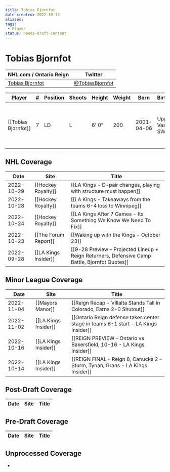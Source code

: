 ```yaml
---
title: Tobias Bjornfot
date-created: 2022-10-13
aliases: 
tags:
 - Player
status: needs-draft-content
---
```


# Tobias Bjornfot

NHL.com / Ontario Reign | Twitter
-|-
[Tobias Bjornfot](https://www.nhl.com/player/tobias-bjornfot-8481600) | [@TobiasBjornfot](https://twitter.com/TobiasBjornfot)

Player | \# | Position | Shoots | Height | Weight | Born | Birthplace | Draft 
-|-|-|-|-|-|-|-|-
[[Tobias Bjornfot]] | 7 | LD | L | 6' 0" | 200 | 2001-04-06 | Upplands Vasby, SWE | 2019 LAK, 1st rd, 22nd pk (22nd overall)




## NHL  Coverage
| Date       | Site                 | Title                                                             |
| ---------- | -------------------- | ----------------------------------------------------------------- |
| 2022-10-29 | [[Hockey Royalty]]   | [[LA Kings - D-pair changes, playing with structure must happen]] |
| 2022-10-28 | [[Hockey Royalty]]   | [[LA Kings - Takeaways from the teams 6-4 loss to Winnipeg]]      |
| 2022-10-24 | [[Hockey Royalty]]   | [[LA Kings After 7 Games - Its Something We Know We Need To Fix]] |
| 2022-10-23 | [[The Forum Report]] | [[Waking up with the Kings - October 23]]                         |
| 2022-09-28 | [[LA Kings Insider]] |  [[9-28 Preview – Projected Lineup + Reign Returners, Defensive Camp Battle, Bjornfot Quotes]]



## Minor League Coverage
| Date       | Site                 | Title                                                                              |
| ---------- | -------------------- | ---------------------------------------------------------------------------------- |
| 2022-11-04 | [[Mayors Manor]]     | [[Reign Recap - Villalta Stands Tall in Colorado, Earns 2-0 Shutout]]              |
| 2022-11-02 | [[LA Kings Insider]] | [[Ontario Reign defense takes center stage in teams 6-1 start - LA Kings Insider]] |
| 2022-10-16 | [[LA Kings Insider]] | [[REIGN PREVIEW – Ontario vs Bakersfield, 10-16 - LA Kings Insider]]               |
| 2022-10-14 | [[LA Kings Insider]] | [[REIGN FINAL – Reign 8, Canucks 2 – Sturm, Tynan, Grans - LA Kings Insider]]      |



## Post-Draft Coverage
Date | Site |  Title
---|---|---



## Pre-Draft Coverage
Date | Site |  Title
---|---|---


## Unprocessed Coverage
- 
